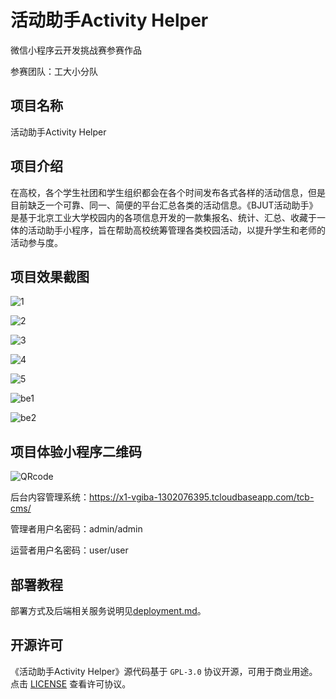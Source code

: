 # 活动助手Activity Helper

微信小程序云开发挑战赛参赛作品

参赛团队：工大小分队

## 项目名称

活动助手Activity Helper

## 项目介绍

在高校，各个学生社团和学生组织都会在各个时间发布各式各样的活动信息，但是目前缺乏一个可靠、同一、简便的平台汇总各类的活动信息。《BJUT活动助手》是基于北京工业大学校园内的各项信息开发的一款集报名、统计、汇总、收藏于一体的活动助手小程序，旨在帮助高校统筹管理各类校园活动，以提升学生和老师的活动参与度。

## 项目效果截图
![1](./images/1.png)

![2](./images/2.png)

![3](./images/3.png)

![4](./images/4.png)

![5](./images/5.png)

![be1](C:\Users\lbyto\OneDrive\Code\ActivityHelper\images\be1.png)

![be2](C:\Users\lbyto\OneDrive\Code\ActivityHelper\images\be2.png)

## 项目体验小程序二维码

![QRcode](./images/QRcode.jpg)

后台内容管理系统：https://x1-vgiba-1302076395.tcloudbaseapp.com/tcb-cms/

管理者用户名密码：admin/admin

运营者用户名密码：user/user

## 部署教程

部署方式及后端相关服务说明见[deployment.md](./deployment.md)。

## 开源许可

《活动助手Activity Helper》源代码基于 `GPL-3.0` 协议开源，可用于商业用途。点击 [LICENSE](./LICENSE) 查看许可协议。
